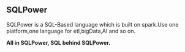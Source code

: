 ## SQLPower

SQLPower is a SQL-Based language which is built on spark.Use one platform,one language for etl,bigData,AI and so on.


**All in SQLPower, SQL behind SQLPower.**